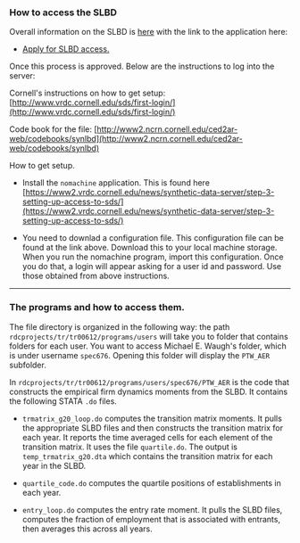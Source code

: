 
### How to access the SLBD

Overall information on the SLBD is [here](https://www.census.gov/programs-surveys/ces/data/public-use-data/synthetic-longitudinal-business-database.html) with the link to the application here:

- [Apply for SLBD access.](https://www.census.gov/programs-surveys/ces/data/public-use-data/synthetic-longitudinal-business-database/access-the-synlbd.html)

Once this process is approved. Below are the instructions to log into the server:

Cornell's instructions on how to get setup:
[http://www.vrdc.cornell.edu/sds/first-login/](http://www.vrdc.cornell.edu/sds/first-login/)

Code book for the file:
[http://www2.ncrn.cornell.edu/ced2ar-web/codebooks/synlbd](http://www2.ncrn.cornell.edu/ced2ar-web/codebooks/synlbd)

How to get setup.

- Install the ``nomachine`` application. This is found here
 [https://www2.vrdc.cornell.edu/news/synthetic-data-server/step-3-setting-up-access-to-sds/](https://www2.vrdc.cornell.edu/news/synthetic-data-server/step-3-setting-up-access-to-sds/)

- You need to downlad a configuration file. This configuration file can be found at the link above. Download this to your local machine storage. When you run the nomachine program, import this configuration. Once you do that, a login will appear asking for a user id and password. Use those obtained from above instructions.

---
### The programs and how to access them.  

The file directory is organized in the following way: the path ``rdcprojects/tr/tr00612/programs/users`` will take you to folder that contains folders for each user. You want to access Michael E. Waugh's folder, which is under username ``spec676``. Opening this folder will display the ``PTW_AER`` subfolder.

In  ``rdcprojects/tr/tr00612/programs/users/spec676/PTW_AER`` is the code that constructs the empirical firm dynamics moments from the SLBD. It contains the following STATA ``.do`` files.

  - ``trmatrix_g20_loop.do`` computes the transition matrix moments. It pulls the appropriate SLBD files and then constructs the transition matrix for each year. It reports the time averaged cells for each element of the transition matrix.  It uses the file ``quartile.do``. The output is ``temp_trmatrix_g20.dta`` which contains the transition matrix for each year in the SLBD.

  - ``quartile_code.do`` computes the quartile positions of establishments in each year.

  - ``entry_loop.do`` computes the entry rate moment. It pulls the SLBD files, computes the fraction of employment that is associated with entrants, then averages this across all years.
